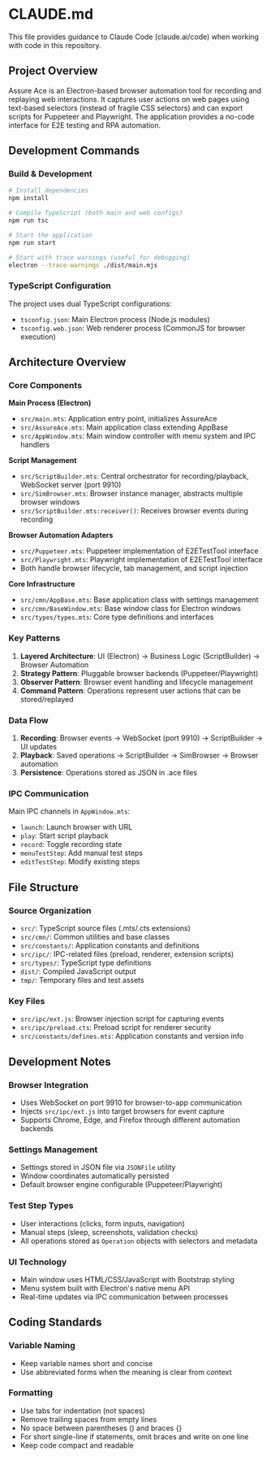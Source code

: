 # CLAUDE.md

This file provides guidance to Claude Code (claude.ai/code) when working with code in this repository.

## Project Overview

Assure Ace is an Electron-based browser automation tool for recording and replaying web interactions. It captures user actions on web pages using text-based selectors (instead of fragile CSS selectors) and can export scripts for Puppeteer and Playwright. The application provides a no-code interface for E2E testing and RPA automation.

## Development Commands

### Build & Development
```bash
# Install dependencies
npm install

# Compile TypeScript (both main and web configs)
npm run tsc

# Start the application
npm run start

# Start with trace warnings (useful for debugging)
electron --trace-warnings ./dist/main.mjs
```

### TypeScript Configuration
The project uses dual TypeScript configurations:
- `tsconfig.json`: Main Electron process (Node.js modules)
- `tsconfig.web.json`: Web renderer process (CommonJS for browser execution)

## Architecture Overview

### Core Components

**Main Process (Electron)**
- `src/main.mts`: Application entry point, initializes AssureAce
- `src/AssureAce.mts`: Main application class extending AppBase
- `src/AppWindow.mts`: Main window controller with menu system and IPC handlers

**Script Management**
- `src/ScriptBuilder.mts`: Central orchestrator for recording/playback, WebSocket server (port 9910)
- `src/SimBrowser.mts`: Browser instance manager, abstracts multiple browser windows
- `src/ScriptBuilder.mts:receiver()`: Receives browser events during recording

**Browser Automation Adapters**
- `src/Puppeteer.mts`: Puppeteer implementation of E2ETestTool interface
- `src/Playwright.mts`: Playwright implementation of E2ETestTool interface
- Both handle browser lifecycle, tab management, and script injection

**Core Infrastructure**
- `src/cmn/AppBase.mts`: Base application class with settings management
- `src/cmn/BaseWindow.mts`: Base window class for Electron windows
- `src/types/types.mts`: Core type definitions and interfaces

### Key Patterns

1. **Layered Architecture**: UI (Electron) → Business Logic (ScriptBuilder) → Browser Automation
2. **Strategy Pattern**: Pluggable browser backends (Puppeteer/Playwright)
3. **Observer Pattern**: Browser event handling and lifecycle management
4. **Command Pattern**: Operations represent user actions that can be stored/replayed

### Data Flow

1. **Recording**: Browser events → WebSocket (port 9910) → ScriptBuilder → UI updates
2. **Playback**: Saved operations → ScriptBuilder → SimBrowser → Browser automation
3. **Persistence**: Operations stored as JSON in .ace files

### IPC Communication

Main IPC channels in `AppWindow.mts`:
- `launch`: Launch browser with URL
- `play`: Start script playback
- `record`: Toggle recording state
- `menuTestStep`: Add manual test steps
- `editTestStep`: Modify existing steps

## File Structure

### Source Organization
- `src/`: TypeScript source files (.mts/.cts extensions)
- `src/cmn/`: Common utilities and base classes
- `src/constants/`: Application constants and definitions
- `src/ipc/`: IPC-related files (preload, renderer, extension scripts)
- `src/types/`: TypeScript type definitions
- `dist/`: Compiled JavaScript output
- `tmp/`: Temporary files and test assets

### Key Files
- `src/ipc/ext.js`: Browser injection script for capturing events
- `src/ipc/preload.cts`: Preload script for renderer security
- `src/constants/defines.mts`: Application constants and version info

## Development Notes

### Browser Integration
- Uses WebSocket on port 9910 for browser-to-app communication
- Injects `src/ipc/ext.js` into target browsers for event capture
- Supports Chrome, Edge, and Firefox through different automation backends

### Settings Management
- Settings stored in JSON file via `JSONFile` utility
- Window coordinates automatically persisted
- Default browser engine configurable (Puppeteer/Playwright)

### Test Step Types
- User interactions (clicks, form inputs, navigation)
- Manual steps (sleep, screenshots, validation checks)
- All operations stored as `Operation` objects with selectors and metadata

### UI Technology
- Main window uses HTML/CSS/JavaScript with Bootstrap styling
- Menu system built with Electron's native menu API
- Real-time updates via IPC communication between processes

## Coding Standards

### Variable Naming
- Keep variable names short and concise
- Use abbreviated forms when the meaning is clear from context

### Formatting
- Use tabs for indentation (not spaces)
- Remove trailing spaces from empty lines
- No space between parentheses () and braces {}
- For short single-line if statements, omit braces and write on one line
- Keep code compact and readable